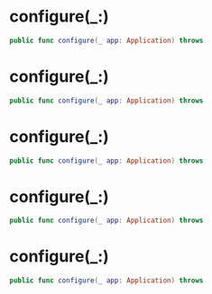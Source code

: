 # configure(\_:)

``` swift
public func configure(_ app: Application) throws 
```

# configure(\_:)

``` swift
public func configure(_ app: Application) throws 
```

# configure(\_:)

``` swift
public func configure(_ app: Application) throws 
```

# configure(\_:)

``` swift
public func configure(_ app: Application) throws 
```

# configure(\_:)

``` swift
public func configure(_ app: Application) throws 
```
